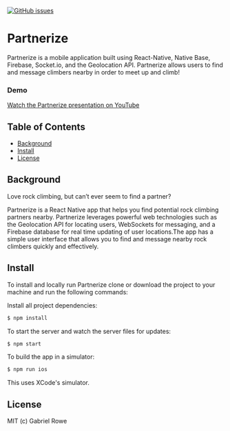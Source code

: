 [![GitHub issues](https://img.shields.io/github/issues/gabrielwr/Partnerize.svg)](https://github.com/gabrielwr/Partnerize/issues)


# Partnerize

Partnerize is a mobile application built using React-Native, Native Base, Firebase, Socket.io, and the Geolocation API. Partnerize allows users to find and message climbers nearby in order to meet up and climb!

### Demo

[Watch the Partnerize presentation on YouTube](https://www.youtube.com/watch?v=rXtF9A-HrAc)

## Table of Contents

* [Background](#background)
* [Install](#install)
* [License](#license)

## Background

Love rock climbing, but can’t ever seem to find a partner?

Partnerize is a React Native app that helps you find potential rock climbing partners nearby. 
Partnerize leverages powerful web technologies such as the Geolocation API for locating users, WebSockets for messaging, and a Firebase database for real time updating of user locations.The app has a simple user interface that allows you to find and message nearby rock climbers quickly and effectively.

## Install

To install and locally run Partnerize clone or download the project to your machine and run the following commands:

Install all project dependencies:
```bash
$ npm install
```
To start the server and watch the server files for updates:
```bash
$ npm start
```

To build the app in a simulator:
```bash
$ npm run ios
```

This uses XCode's simulator.

## License
MIT (c) Gabriel Rowe


